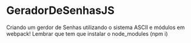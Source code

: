 # GeradorDeSenhasJS
Criando um gerdor de Senhas utilizando o sistema ASCII e módulos em webpack!
Lembrar que tem que instalar o node_modules (npm i)
